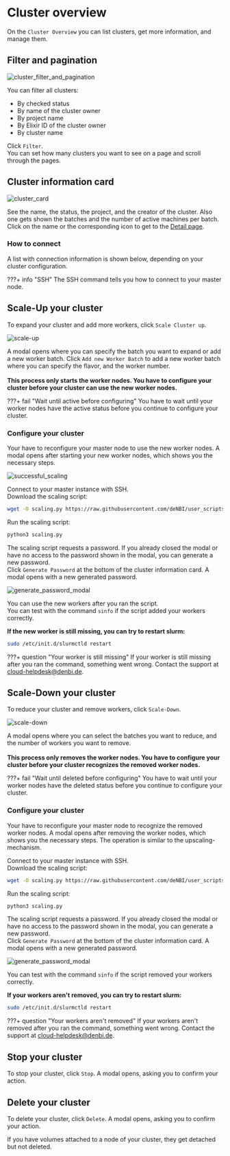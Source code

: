 # Cluster overview

On the `Cluster Overview` you can list clusters, get more information, and manage them.

## Filter and pagination

![cluster_filter_and_pagination](../img/cluster_overview/pagination.png)

You can filter all clusters:

- By checked status
- By name of the cluster owner
- By project name
- By Elixir ID of the cluster owner
- By cluster name

Click `Filter`.<br>
You can set how many clusters you want to see on a page and scroll through the pages.

## Cluster information card

![cluster_card](../img/cluster_overview/card_overview.png)

See the name, the status, the project, and the creator of the cluster.
Also one gets shown the batches and the number of active machines per batch. 
Click on the name or the corresponding icon to get to the [Detail page](cluster_detail.md).
### How to connect

A list with connection information is shown below, depending on your cluster configuration.

???+ info "SSH"
    The SSH command tells you how to connect to your master node.

## Scale-Up your cluster

To expand your cluster and add more workers, click `Scale Cluster up`.

![scale-up](../img/cluster_overview/scale_up_modal.png)

A modal opens where you can specify the batch you want to expand or add a new worker batch.
Click `Add new Worker Batch` to add a new worker batch where you can specify the flavor, and the worker number.
<br>
<br>
**This process only starts the worker nodes. You have to configure your cluster before your cluster
can use the new worker nodes.**

???+ fail "Wait until active before configuring"
    You have to wait until your worker nodes have the active status
    before you continue to configure your cluster.

###  Configure your cluster

Your have to reconfigure your master node to use the new worker nodes.
A modal opens after starting your new worker nodes, which shows you the necessary steps.

![successful_scaling](../img/cluster_overview/scale_successful.png)

Connect to your master instance with SSH.<br>
Download the scaling script:

```BASH
wget -O scaling.py https://raw.githubusercontent.com/deNBI/user_scripts/master/bibigrid/scaling.py
```

Run the scaling script:

```BASH
python3 scaling.py 
```

The scaling script requests a password.
If you already closed the modal or have no access to the password shown in the modal, 
you can generate a new password.<br>
Click `Generate Password` at the bottom of the cluster information card. A modal opens with a
new generated password.

![generate_password_modal](../img/cluster_overview/password_modal.png)

You can use the new workers after you ran the script.<br>
You can test with the command `sinfo` if the script added your workers correctly.

**If the new worker is still missing, you can try to restart slurm:**

```BASH
sudo /etc/init.d/slurmctld restart
```

???+ question "Your worker is still missing"
    If your worker is still missing after you ran the command, something went wrong.
    Contact the support at [cloud-helpdesk@denbi.de](mailto:cloud-helpdesk@denbi.de).

## Scale-Down your cluster

To reduce your cluster and remove workers, click `Scale-Down`.

![scale-down](../img/cluster_overview/scale_down_modal.png)

A modal opens where you can select the batches you want to reduce, and the number of workers
you want to remove.
<br>
<br>
**This process only removes the worker nodes. You have to configure your cluster before your cluster
recognizes the removed worker nodes.**

???+ fail "Wait until deleted before configuring"
    You have to wait until your worker nodes have the deleted status
    before you continue to configure your cluster.

###  Configure your cluster

Your have to reconfigure your master node to recognize the removed worker nodes.
A modal opens after removing the worker nodes, which shows you the necessary steps. The operation is similar to the upscaling-mechanism.

Connect to your master instance with SSH.<br>
Download the scaling script:

```BASH
wget -O scaling.py https://raw.githubusercontent.com/deNBI/user_scripts/master/bibigrid/scaling.py
```

Run the scaling script:

```BASH
python3 scaling.py 
```

The scaling script requests a password.
If you already closed the modal or have no access to the password shown in the modal,
you can generate a new password.<br>
Click `Generate Password` at the bottom of the cluster information card. A modal opens with a
new generated password.

![generate_password_modal](../img/cluster_overview/password_modal.png)

You can test with the command `sinfo` if the script removed your workers correctly.

**If your workers aren't removed, you can try to restart slurm:**

```BASH
sudo /etc/init.d/slurmctld restart
```

???+ question "Your workers aren't removed"
    If your workers aren't removed after you ran the command, something went wrong.
    Contact the support at [cloud-helpdesk@denbi.de](mailto:cloud-helpdesk@denbi.de).

## Stop your cluster

To stop your cluster, click `Stop`. A modal opens, asking you to confirm your action.

## Delete your cluster

To delete your cluster, click `Delete`. A modal opens, asking you to confirm your action.


If you have volumes attached to a node of your cluster, they get detached but not deleted.
